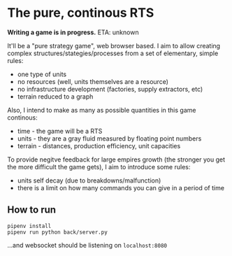 The pure, continous RTS
=======================

**Writing a game is in progress.** ETA: unknown

It'll be a "pure strategy game", web browser based. I aim to allow creating complex structures/stategies/processes from a set of elementary, simple rules:
 * one type of units
 * no resources (well, units themselves are a resource)
 * no infrastructure development (factories, supply extractors, etc)
 * terrain reduced to a graph

Also, I intend to make as many as possible quantities in this game continous:
 * time - the game will be a RTS
 * units - they are a gray fluid measured by floating point numbers
 * terrain - distances, production efficiency, unit capacities

To provide negitve feedback for large empires growth (the stronger you get the more difficult the game gets), I aim to introduce some rules:
 * units self decay (due to breakdowns/malfunction)
 * there is a limit on how many commands you can give in a period of time

How to run
----------

    pipenv install
    pipenv run python back/server.py

...and websocket should be listening on `localhost:8080`
